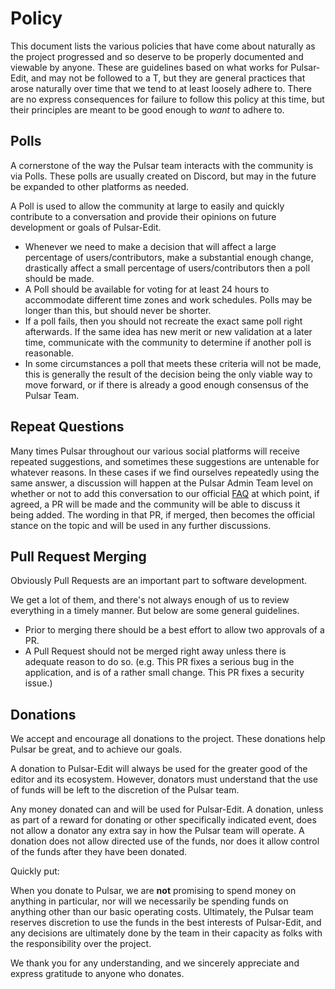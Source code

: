 # Policy

This document lists the various policies that have come about naturally as the project progressed and so deserve to be properly documented and viewable by anyone. These are guidelines based on what works for Pulsar-Edit, and may not be followed to a T, but they are general practices that arose naturally over time that we tend to at least loosely adhere to. There are no express consequences for failure to follow this policy at this time, but their principles are meant to be good enough to _want_ to adhere to.

## Polls

A cornerstone of the way the Pulsar team interacts with the community is via Polls. These polls are usually created on Discord, but may in the future be expanded to other platforms as needed.

A Poll is used to allow the community at large to easily and quickly contribute to a conversation and provide their opinions on future development or goals of Pulsar-Edit.

* Whenever we need to make a decision that will affect a large percentage of users/contributors, make a substantial enough change, drastically affect a small percentage of users/contributors then a poll should be made.
* A Poll should be available for voting for at least 24 hours to accommodate different time zones and work schedules. Polls may be longer than this, but should never be shorter.
* If a poll fails, then you should not recreate the exact same poll right afterwards. If the same idea has new merit or new validation at a later time, communicate with the community to determine if another poll is reasonable.
* In some circumstances a poll that meets these criteria will not be made, this is generally the result of the decision being the only viable way to move forward, or if there is already a good enough consensus of the Pulsar Team.

## Repeat Questions

Many times Pulsar throughout our various social platforms will receive repeated suggestions, and sometimes these suggestions are untenable for whatever reasons. In these cases if we find ourselves repeatedly using the same answer, a discussion will happen at the Pulsar Admin Team level on whether or not to add this conversation to our official [FAQ](https://github.com/pulsar-edit/.github/blob/main/FAQ.md) at which point, if agreed, a PR will be made and the community will be able to discuss it being added. The wording in that PR, if merged, then becomes the official stance on the topic and will be used in any further discussions.

## Pull Request Merging

Obviously Pull Requests are an important part to software development.

We get a lot of them, and there's not always enough of us to review everything in a timely manner. But below are some general guidelines.

* Prior to merging there should be a best effort to allow two approvals of a PR.
* A Pull Request should not be merged right away unless there is adequate reason to do so. (e.g. This PR fixes a serious bug in the application, and is of a rather small change. This PR fixes a security issue.)

## Donations

We accept and encourage all donations to the project. These donations help Pulsar be great, and to achieve our goals.

A donation to Pulsar-Edit will always be used for the greater good of the editor and its ecosystem. However, donators must understand that the use of funds will be left to the discretion of the Pulsar team.

Any money donated can and will be used for Pulsar-Edit. A donation, unless as part of a reward for donating or other specifically indicated event, does not allow a donator any extra say in how the Pulsar team will operate. A donation does not allow directed use of the funds, nor does it allow control of the funds after they have been donated.

Quickly put:

When you donate to Pulsar, we are __not__ promising to spend money on anything in particular, nor will we necessarily be spending funds on anything other than our basic operating costs. Ultimately, the Pulsar team reserves discretion to use the funds in the best interests of Pulsar-Edit, and any decisions are ultimately done by the team in their capacity as folks with the responsibility over the project.

We thank you for any understanding, and we sincerely appreciate and express gratitude to anyone who donates.
